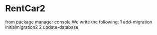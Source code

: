 # RentCar2
from package manager console We write the following:
1 add-migration initialmigration2
2 update-database
